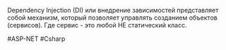 Dependency Injection (DI) или внедрение зависимостей представляет собой механизм, который позволяет управлять созданием объектов (сервисов). Где сервис - это любой НЕ статический класс.


#ASP-NET #Csharp 